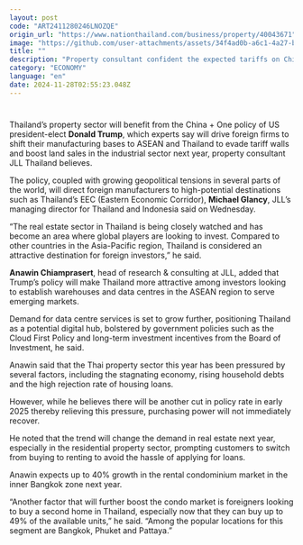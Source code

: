 ```yaml
---
layout: post
code: "ART2411280246LNOZQE"
origin_url: "https://www.nationthailand.com/business/property/40043671"
image: "https://github.com/user-attachments/assets/34f4ad0b-a6c1-4a27-b559-5e24553f8158"
title: ""
description: "Property consultant confident the expected tariffs on China will push foreign businesses to move their bases to Thailand"
category: "ECONOMY"
language: "en"
date: 2024-11-28T02:55:23.048Z
---
```


# 









Thailand’s property sector will benefit from the China + One policy of US president-elect **Donald Trump**, which experts say will drive foreign firms to shift their manufacturing bases to ASEAN and Thailand to evade tariff walls and boost land sales in the industrial sector next year, property consultant JLL Thailand believes.

The policy, coupled with growing geopolitical tensions in several parts of the world, will direct foreign manufacturers to high-potential destinations such as Thailand’s EEC (Eastern Economic Corridor), **Michael Glancy**, JLL’s managing director for Thailand and Indonesia said on Wednesday.

“The real estate sector in Thailand is being closely watched and has become an area where global players are looking to invest. Compared to other countries in the Asia-Pacific region, Thailand is considered an attractive destination for foreign investors,” he said.

**Anawin Chiamprasert**, head of research & consulting at JLL, added that Trump’s policy will make Thailand more attractive among investors looking to establish warehouses and data centres in the ASEAN region to serve emerging markets.

Demand for data centre services is set to grow further, positioning Thailand as a potential digital hub, bolstered by government policies such as the Cloud First Policy and long-term investment incentives from the Board of Investment, he said.

Anawin said that the Thai property sector this year has been pressured by several factors, including the stagnating economy, rising household debts and the high rejection rate of housing loans.

However, while he believes there will be another cut in policy rate in early 2025 thereby relieving this pressure, purchasing power will not immediately recover.

He noted that the trend will change the demand in real estate next year, especially in the residential property sector, prompting customers to switch from buying to renting to avoid the hassle of applying for loans.

Anawin expects up to 40% growth in the rental condominium market in the inner Bangkok zone next year.

“Another factor that will further boost the condo market is foreigners looking to buy a second home in Thailand, especially now that they can buy up to 49% of the available units,” he said. “Among the popular locations for this segment are Bangkok, Phuket and Pattaya.”